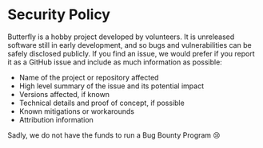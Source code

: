 # Security Policy

Butterfly is a hobby project developed by volunteers. It is unreleased software still in early development, and so bugs and vulnerabilities can be safely disclosed publicly. If you find an issue, we would prefer if you report it as a GitHub issue and include as much information as possible:

- Name of the project or repository affected
- High level summary of the issue and its potential impact
- Versions affected, if known
- Technical details and proof of concept, if possible
- Known mitigations or workarounds
- Attribution information

Sadly, we do not have the funds to run a Bug Bounty Program 😢
